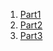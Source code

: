 1. [Part1](https://programmingtechie.com/2020/10/16/spring-boot-testing-tutorial-unit-testing-with-junit-5-and-mockito/)
2. [Part2](https://programmingtechie.com/2020/10/21/spring-boot-testing-tutorial-database-testing-with-test-containers/)
3. [Part3](https://programmingtechie.com/2020/10/23/spring-boot-testing-tutorial-testing-rest-apis-using-mockmvc/)